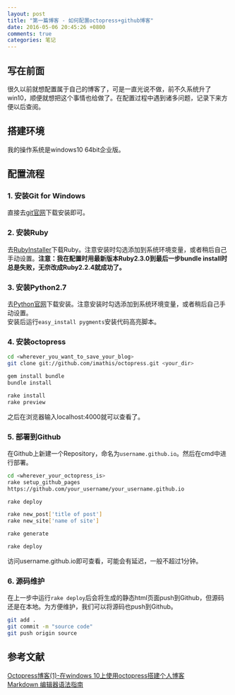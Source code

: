 ```yaml
---
layout: post
title: "第一篇博客 - 如何配置octopress+github博客"
date: 2016-05-06 20:45:26 +0800
comments: true
categories: 笔记
---
```


## 写在前面
很久以前就想配置属于自己的博客了，可是一直光说不做，前不久系统升了win10，顺便就想把这个事情也给做了。在配置过程中遇到诸多问题，记录下来方便以后查阅。
<!--more-->
## 搭建环境
我的操作系统是windows10 64bit企业版。
## 配置流程
### 1. 安装Git for Windows
直接去[git官网](https://git-scm.com/)下载安装即可。
### 2. 安装Ruby
去[RubyInstaller](http://rubyinstaller.org/downloads/)下载Ruby。注意安装时勾选添加到系统环境变量，或者稍后自己手动设置。**注意：我在配置时用最新版本Ruby2.3.0到最后一步bundle install时总是失败，无奈改成Ruby2.2.4就成功了。**
### 3. 安装Python2.7
去[Python官网](https://www.python.org/downloads/)下载安装。注意安装时勾选添加到系统环境变量，或者稍后自己手动设置。  
安装后运行`easy_install pygments`安装代码高亮脚本。
### 4. 安装octopress
```bash
cd <wherever_you_want_to_save_your_blog>
git clone git://github.com/imathis/octopress.git <your_dir>

gem install bundle
bundle install

rake install
rake preview
```
之后在浏览器输入localhost:4000就可以查看了。
### 5. 部署到Github
在Github上新建一个Repository，命名为`username.github.io`。然后在cmd中进行部署。
```bash
cd <wherever_your_octopress_is>
rake setup_github_pages
https://github.com/your_username/your_username.github.io

rake deploy

rake new_post['title of post']
rake new_site['name of site']

rake generate

rake deploy
```
访问username.github.io即可查看，可能会有延迟，一般不超过1分钟。
### 6. 源码维护
在上一步中运行`rake deploy`后会将生成的静态html页面push到Github，但源码还是在本地。为方便维护，我们可以将源码也push到Github。
```bash
git add .
git commit -m "source code"
git push origin source
```
## 参考文献
[Octopress博客(1)-在windows 10上使用octopress搭建个人博客](http://silentming.net/blog/2015/11/13/build-blog-on-github-with-octopress/)  
[Markdown 编辑器语法指南](https://segmentfault.com/markdown)